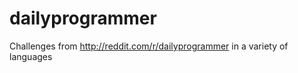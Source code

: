 dailyprogrammer
===============

Challenges from http://reddit.com/r/dailyprogrammer in a variety of languages
